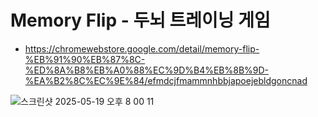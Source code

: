 # Memory Flip - 두뇌 트레이닝 게임


- https://chromewebstore.google.com/detail/memory-flip-%EB%91%90%EB%87%8C-%ED%8A%B8%EB%A0%88%EC%9D%B4%EB%8B%9D-%EA%B2%8C%EC%9E%84/efmdcjfmammnhbbjapoejebldgoncnad



![스크린샷 2025-05-19 오후 8 00 11](https://github.com/user-attachments/assets/9f7ee1a2-ced1-4d67-9646-6421245218dc)

